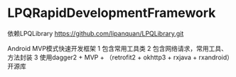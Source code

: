 # LPQRapidDevelopmentFramework
依赖LPQLibrary https://github.com/lipanquan/LPQLibrary.git

Android MVP模式快速开发框架
1 包含常用工具类
2 包含网络请求，常用工具、方法封装
3 使用dagger2 + MVP + （retrofit2 + okhttp3 + rxjava + rxandroid）开源库
